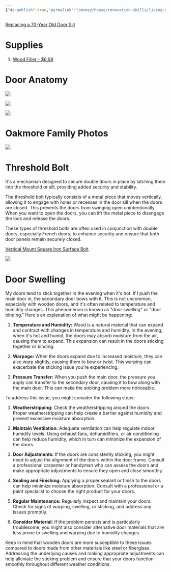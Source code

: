 ```yaml
---
{"dg-publish":true,"permalink":"/money/house/renovation-skills/living-room/door-sills/","tags":["oakmore"]}
---
```



[Replacing a 70-Year Old Door Sill](https://www.youtube.com/watch?v=Hh6AKuxs3vs)

# Supplies

1. [Wood Filler - $6.98](https://www.homedepot.com/p/DAP-Plastic-Wood-X-with-DryDex-5-5-oz-All-Purpose-Wood-Filler-00540/206667344)

# Door Anatomy

![](https://info.betterdoor.com/hs-fs/hubfs/image2.jpg?width=400&name=image2.jpg)

![](https://www.hometips.com/wp-content/uploads/2013/02/door-parts.jpg)

![](https://www.marvin.com/-/media/project/tenant/marvin/blog/parts-of-a-door/full_door-1_new.jpg?h=600&w=800&ts=0370823e-ee78-4d5f-91af-38cc8e3150e8&hash=433FC27D80B6B6DD475ED59E8EB9D548)

# Oakmore Family Photos

![](https://lh3.googleusercontent.com/pw/AJFCJaXrXrzG-0LkmkwRhMgbxZmr-NMefjztOp3UOJlS_TYdGY8KK-8e0IVwfw8t_UEpAGecwfl0iEGeuQDXNkYjf3MNsWBmBcQCRFSRGjHltLIXsKtoleyqYUxb23lyJhwww9OxqolS2jiPTsOZu1mtReaPgg=w2644-h1983-s-no?authuser=0)

# Threshold Bolt

It's a mechanism designed to secure double doors in place by latching them into the threshold or sill, providing added security and stability.

The threshold bolt typically consists of a metal piece that moves vertically, allowing it to engage with holes or recesses in the door sill when the doors are closed. This prevents the doors from swinging open unintentionally. When you want to open the doors, you can lift the metal piece to disengage the lock and release the doors.

These types of threshold bolts are often used in conjunction with double doors, especially French doors, to enhance security and ensure that both door panels remain securely closed.

[Vertical Mount Square Iron Surface Bolt](https://www.signaturehardware.com/12-in-vertical-mount-square-iron-surface-bolt---black-powder-coat/247675.html)

![](https://images.signaturehardware.com/i/signaturehdwr/247675-vertical-square-surface-bolt-BPC-12-Beauty10.jpg?w=950&fmt=auto)

# Door Swelling

My doors tend to stick together in the evening when it's hot. If I push the main door in, the secondary door bows with it. This is not uncommon, especially with wooden doors, and it's often related to temperature and humidity changes. This phenomenon is known as "door swelling" or "door binding." Here's an explanation of what might be happening:

1. **Temperature and Humidity:** Wood is a natural material that can expand and contract with changes in temperature and humidity. In the evening, when it's hot and humid, the doors may absorb moisture from the air, causing them to expand. This expansion can result in the doors sticking together or binding.
    
2. **Warpage:** When the doors expand due to increased moisture, they can also warp slightly, causing them to bow or twist. This warping can exacerbate the sticking issue you're experiencing.
    
3. **Pressure Transfer:** When you push the main door, the pressure you apply can transfer to the secondary door, causing it to bow along with the main door. This can make the sticking problem more noticeable.
    

To address this issue, you might consider the following steps:

1. **Weatherstripping:** Check the weatherstripping around the doors. Proper weatherstripping can help create a barrier against humidity and prevent excessive moisture absorption.
    
2. **Maintain Ventilation:** Adequate ventilation can help regulate indoor humidity levels. Using exhaust fans, dehumidifiers, or air conditioning can help reduce humidity, which in turn can minimize the expansion of the doors.
    
3. **Door Adjustments:** If the doors are consistently sticking, you might need to adjust the alignment of the doors within the door frame. Consult a professional carpenter or handyman who can assess the doors and make appropriate adjustments to ensure they open and close smoothly.
    
4. **Sealing and Finishing:** Applying a proper sealant or finish to the doors can help minimize moisture absorption. Consult with a professional or a paint specialist to choose the right product for your doors.
    
5. **Regular Maintenance:** Regularly inspect and maintain your doors. Check for signs of warping, swelling, or sticking, and address any issues promptly.
    
6. **Consider Material:** If the problem persists and is particularly troublesome, you might also consider alternative door materials that are less prone to swelling and warping due to humidity changes.
    

Keep in mind that wooden doors are more susceptible to these issues compared to doors made from other materials like steel or fiberglass. Addressing the underlying causes and making appropriate adjustments can help alleviate the sticking problem and ensure that your doors function smoothly throughout different weather conditions.